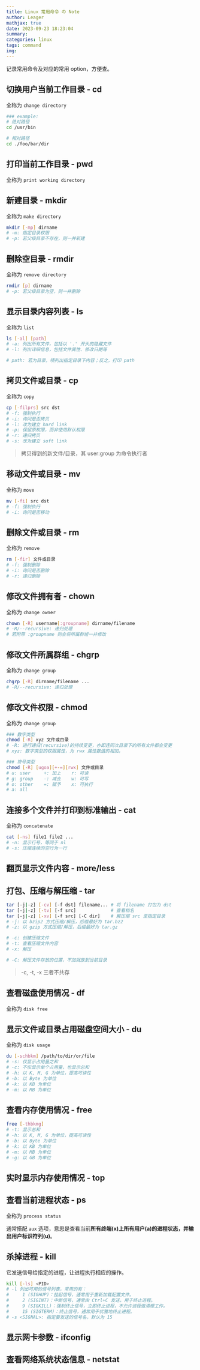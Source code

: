 ```yaml
---
title: Linux 常用命令 の Note
author: Leager
mathjax: true
date: 2023-09-23 18:23:04
summary:
categories: linux
tags: command
img:
---
```


记录常用命令及对应的常用 option，方便查。

<!--more-->

## 切换用户当前工作目录 - cd

全称为 `change directory`

```bash
### example:
# 绝对路径
cd /usr/bin

# 相对路径
cd ./foo/bar/dir
```

## 打印当前工作目录 - pwd

全称为 `print working directory`

## 新建目录 - mkdir

全称为 `make directory`

```bash
mkdir [-mp] dirname
# -m: 指定目录权限
# -p: 若父级目录不存在，则一并新建
```

## 删除空目录 - rmdir

全称为 `remove directory`

```bash
rmdir [p] dirname
# -p: 若父级目录为空，则一并删除
```

## 显示目录内容列表 - ls

全称为 `list`

```bash
ls [-al] [path]
# -a: 列出所有文件，包括以 '.' 开头的隐藏文件
# -l: 列出详细信息，包括文件属性、修改日期等

# path: 若为目录，啧列出指定目录下内容；反之，打印 path
```

## 拷贝文件或目录 - cp

全称为 `copy`

```bash
cp [-filprs] src dst
# -f: 强制执行
# -i: 询问是否拷贝
# -l: 改为建立 hard link
# -p: 保留原权限，而非使用默认权限
# -r: 递归拷贝
# -s: 改为建立 soft link
```

> 拷贝得到的新文件/目录，其 user:group 为命令执行者

## 移动文件或目录 - mv

全称为 `move`

```bash
mv [-fi] src dst
# -f: 强制执行
# -i: 询问是否移动
```

## 删除文件或目录 - rm

全称为 `remove`

```bash
rm [-fir] 文件或目录
# -f: 强制删除
# -i: 询问是否删除
# -r: 递归删除
```

## 修改文件拥有者 - chown

全称为 `change owner`

```bash
chown [-R] username[:groupname] dirname/filename
# -R/--recursive: 递归处理
# 若附带 :groupname 则会将所属群组一并修改
```

## 修改文件所属群组 - chgrp

全称为 `change group`

```bash
chgrp [-R] dirname/filename ...
# -R/--recursive: 递归处理
```

## 修改文件权限 - chmod

全称为 `change group`

```bash
### 数字类型
chmod [-R] xyz 文件或目录
# -R: 进行递归(recursive)的持续变更，亦即连同次目录下的所有文件都会变更
# xyz: 数字类型的权限属性，为 rwx 属性数值的相加。

### 符号类型
chmod [-R] [ugoa][+-=][rwx] 文件或目录
# u: user     +: 加上    r: 可读
# g: group    -: 减去    w: 可写
# o: other    =: 赋予    x: 可执行
# a: all
```
## 连接多个文件并打印到标准输出 - cat

全称为 `concatenate`

```bash
cat [-ns] file1 file2 ...
# -n: 显示行号，等同于 nl
# -s: 压缩连续的空行为一行
```

## 翻页显示文件内容 - more/less

## 打包、压缩与解压缩 - tar

```bash
tar [-j|-z] [-cv] [-f dst] filename... # 将 filename 打包为 dst
tar [-j|-z] [-tv] [-f src]             # 查看档名
tar [-j|-z] [-xv] [-f src] [-C dir]    # 解压缩 src 至指定目录
# -j: 以 bzip2 方式压缩/解压，后缀最好为 tar.bz2
# -z: 以 gzip 方式压缩/解压，后缀最好为 tar.gz

# -c: 创建压缩文件
# -t: 查看压缩文件内容
# -x: 解压

# -C: 解压文件存放的位置，不加就放到当前目录
```

> -c, -t, -x 三者不共存

## 查看磁盘使用情况 - df

全称为 `disk free`

## 显示文件或目录占用磁盘空间大小 - du

全称为 `disk usage`

```bash
du [-schbkm] /path/to/dir/or/file
# -s: 仅显示占用量之和
# -c: 不仅显示单个占用量，也显示总和
# -h: 以 K, M, G 为单位，提高可读性
# -b: 以 Byte 为单位
# -k: 以 KB 为单位
# -m: 以 MB 为单位
```

## 查看内存使用情况 - free

```bash
free [-thbkmg]
# -t: 显示总和
# -h: 以 K, M, G 为单位，提高可读性
# -b: 以 Byte 为单位
# -k: 以 KB 为单位
# -m: 以 MB 为单位
# -g: 以 GB 为单位
```

## 实时显示内存使用情况 - top

## 查看当前进程状态 - ps

全称为 `process status`

通常搭配 `aux` 选项，意思是查看当前**所有终端(x)**上**所有用户(a)**的进程状态，并输出**用户标识符列(u)**。

## 杀掉进程 - kill

它发送信号给指定的进程，让进程执行相应的操作。

```bash
kill [-ls] <PID>
# -l 列出可用的信号列表，常用的有：
#     1 (SIGHUP)：挂起信号，通常用于重新加载配置文件。
#     2 (SIGINT)：中断信号，通常由 Ctrl+C 发送，用于终止进程。
#     9 (SIGKILL)：强制终止信号，立即终止进程，不允许进程做清理工作。
#     15 (SIGTERM)：终止信号，通常用于优雅地终止进程。
# -s <SIGNAL>: 指定要发送的信号名，默认为 15
```

## 显示网卡参数 - ifconfig

## 查看网络系统状态信息 - netstat